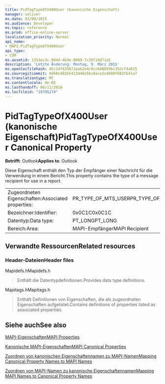 ```yaml
---
title: PidTagTypeOfX400User (kanonische Eigenschaft)
manager: soliver
ms.date: 03/09/2015
ms.audience: Developer
ms.topic: reference
ms.prod: office-online-server
localization_priority: Normal
api_name:
- MAPI.PidTagTypeOfX400User
api_type:
- COM
ms.assetid: 1351ec3c-984d-4b3e-8009-7c39f18d71a5
description: 'Letzte Änderung: Montag, 9. März 2015'
ms.openlocfilehash: 85c14f635872aab2e4c9cc648939bc352cf4a015
ms.sourcegitcommit: 9d60cd82b5413446e5bc8ace2cd689f683fb41a7
ms.translationtype: MT
ms.contentlocale: de-DE
ms.lasthandoff: 06/11/2018
ms.locfileid: "19795274"
---
```

# <a name="pidtagtypeofx400user-canonical-property"></a><span data-ttu-id="8e1a9-103">PidTagTypeOfX400User (kanonische Eigenschaft)</span><span class="sxs-lookup"><span data-stu-id="8e1a9-103">PidTagTypeOfX400User Canonical Property</span></span>

  
  
<span data-ttu-id="8e1a9-104">**Betrifft**: Outlook</span><span class="sxs-lookup"><span data-stu-id="8e1a9-104">**Applies to**: Outlook</span></span> 
  
<span data-ttu-id="8e1a9-105">Diese Eigenschaft enthält den Typ der Empfänger einer Nachricht für die Verwendung in einem Bericht.</span><span class="sxs-lookup"><span data-stu-id="8e1a9-105">This property contains the type of a message recipient for use in a report.</span></span>
  
|||
|:-----|:-----|
|<span data-ttu-id="8e1a9-106">Zugeordneten Eigenschaften:</span><span class="sxs-lookup"><span data-stu-id="8e1a9-106">Associated properties:</span></span>  <br/> |<span data-ttu-id="8e1a9-107">PR_TYPE_OF_MTS_USER</span><span class="sxs-lookup"><span data-stu-id="8e1a9-107">PR_TYPE_OF_MTS_USER</span></span>  <br/> |
|<span data-ttu-id="8e1a9-108">Bezeichner:</span><span class="sxs-lookup"><span data-stu-id="8e1a9-108">Identifier:</span></span>  <br/> |<span data-ttu-id="8e1a9-109">0x0C1C</span><span class="sxs-lookup"><span data-stu-id="8e1a9-109">0x0C1C</span></span>  <br/> |
|<span data-ttu-id="8e1a9-110">Datentyp:</span><span class="sxs-lookup"><span data-stu-id="8e1a9-110">Data type:</span></span>  <br/> |<span data-ttu-id="8e1a9-111">PT_LONG</span><span class="sxs-lookup"><span data-stu-id="8e1a9-111">PT_LONG</span></span>  <br/> |
|<span data-ttu-id="8e1a9-112">Bereich:</span><span class="sxs-lookup"><span data-stu-id="8e1a9-112">Area:</span></span>  <br/> |<span data-ttu-id="8e1a9-113">MAPI-Empfänger</span><span class="sxs-lookup"><span data-stu-id="8e1a9-113">MAPI Recipient</span></span>  <br/> |
   
## <a name="related-resources"></a><span data-ttu-id="8e1a9-114">Verwandte Ressourcen</span><span class="sxs-lookup"><span data-stu-id="8e1a9-114">Related resources</span></span>

### <a name="header-files"></a><span data-ttu-id="8e1a9-115">Header-Dateien</span><span class="sxs-lookup"><span data-stu-id="8e1a9-115">Header files</span></span>

<span data-ttu-id="8e1a9-116">Mapidefs.h</span><span class="sxs-lookup"><span data-stu-id="8e1a9-116">Mapidefs.h</span></span>
  
> <span data-ttu-id="8e1a9-117">Enthält die Datentypdefinitionen.</span><span class="sxs-lookup"><span data-stu-id="8e1a9-117">Provides data type definitions.</span></span>
    
<span data-ttu-id="8e1a9-118">Mapitags.h</span><span class="sxs-lookup"><span data-stu-id="8e1a9-118">Mapitags.h</span></span>
  
> <span data-ttu-id="8e1a9-119">Enthält Definitionen von Eigenschaften, die als zugeordneten Eigenschaften aufgelistet.</span><span class="sxs-lookup"><span data-stu-id="8e1a9-119">Contains definitions of properties listed as associated properties.</span></span>
    
## <a name="see-also"></a><span data-ttu-id="8e1a9-120">Siehe auch</span><span class="sxs-lookup"><span data-stu-id="8e1a9-120">See also</span></span>



[<span data-ttu-id="8e1a9-121">MAPI-Eigenschaften</span><span class="sxs-lookup"><span data-stu-id="8e1a9-121">MAPI Properties</span></span>](mapi-properties.md)
  
[<span data-ttu-id="8e1a9-122">Kanonische MAPI-Eigenschaften</span><span class="sxs-lookup"><span data-stu-id="8e1a9-122">MAPI Canonical Properties</span></span>](mapi-canonical-properties.md)
  
[<span data-ttu-id="8e1a9-123">Zuordnen von kanonischen Eigenschaftennamen zu MAPI-Namen</span><span class="sxs-lookup"><span data-stu-id="8e1a9-123">Mapping Canonical Property Names to MAPI Names</span></span>](mapping-canonical-property-names-to-mapi-names.md)
  
[<span data-ttu-id="8e1a9-124">Zuordnen von MAPI-Namen zu kanonische Eigenschaftennamen</span><span class="sxs-lookup"><span data-stu-id="8e1a9-124">Mapping MAPI Names to Canonical Property Names</span></span>](mapping-mapi-names-to-canonical-property-names.md)

